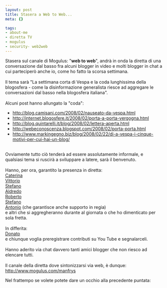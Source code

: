```yaml
--- 
layout: post
title: Stasera a Web to Web...
meta: {}

tags: 
- about-me
- diretta TV
- mogulus
- security- web2web
---
```

Stasera sul canale di Mogulus: "<span style="font-weight: bold;">web to web</span>", andrà in onda la diretta di una conversazione dal basso fra alcuni blogger in video e molti blogger in chat a cui parteciperò anche io, come ho fatto la scorsa settimana.<br><br>Il tema sarà "La settimana corta di Vespa e la coda lunghissima della blogosfera - come la disinformazione generalista riesce ad aggregare le conversazioni dal basso nella blogosfera italiana".<br><br>Alcuni post hanno allungato la "coda":<br></p><ul><li><a href="http://blog.camisani.com/2008/02/nauseato-da-vespa.html">http://blog.camisani.com/2008/02/nauseato-da-vespa.html</a></li><li><a href="http://internet.blogosfere.it/2008/02/porta-a-porta-vergogna.html">http://internet.blogosfere.it/2008/02/porta-a-porta-vergogna.html</a></li><li><a href="http://blog.quintarelli.it/blog/2008/02/lettera-aperta.html">http://blog.quintarelli.it/blog/2008/02/lettera-aperta.html</a></li><li><a href="http://webeconoscenza.blogspot.com/2008/02/porta-porta.html">http://webeconoscenza.blogspot.com/2008/02/porta-porta.html</a></li><li><a href="http://www.markingegno.biz/blog/2008/02/22/di-a-vespa-i-cinque-motivi-per-cui-hai-un-blog/">http://www.markingegno.biz/blog/2008/02/22/di-a-vespa-i-cinque-motivi-per-cui-hai-un-blog/</a></li></ul><br>Ovviamente tutto ciò tenderà ad essere assolutamente informale, e qualsiasi tema si ruscirà a sviluppare a latere, sarà il benvenuto.<br><br>Hanno, per ora, garantito la presenza in diretta:<br><a href="http://www.catepol.net/">Caterina</a><br><a href="http://www.pasteris.it/home/index.html">Vittorio</a><br><a href="http://blog.quintarelli.it/blog/">Stefano</a><br><a href="http://www.sirdrake.tv/">Aldredo</a><br><a href="http://www.felter.it/">Roberto</a><br><a href="http://www.beautifulife.org/">Stefano</a><br><a href="http://www.manfrys.it/">Antonio</a> (che garantisce anche supporto in regia)<br>e altri che si aggregheranno durante al giornata o che ho dimenticato per sola fretta.<br><br>In differita:<br><a href="http://www.markingegno.biz/">Donato</a><br>e chiunque voglia preregistrare contributi su You Tube e segnalarceli.<br><br>Hanno aderito via chat davvero tanti amici blogger che non riesco ad elencare tutti.<br><br>Il canale della diretta dove sintonizzarsi via web,  è dunque: <a href="http://www.mogulus.com/manfrys">http://www.mogulus.com/manfrys</a>  
  


Nel frattempo se volete potete dare un occhio alla precedente puntata:  
  
<object width="535" height="400"><param name="movie" value="http://www.youtube.com/v/Dw3DB_HF_OU&rel=1"></param><param name="wmode" value="transparent"></param><embed src="http://www.youtube.com/v/Dw3DB_HF_OU&rel=1" type="application/x-shockwave-flash" wmode="transparent" width="535" height="400"></embed></object>  
  
 
